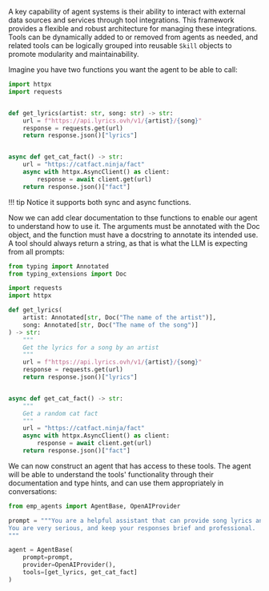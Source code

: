 A key capability of agent systems is their ability to interact with external data sources and services through tool integrations. This framework provides a flexible and robust architecture for managing these integrations. Tools can be dynamically added to or removed from agents as needed, and related tools can be logically grouped into reusable `Skill` objects to promote modularity and maintainability.

Imagine you have two functions you want the agent to be able to call:

```python
import httpx
import requests


def get_lyrics(artist: str, song: str) -> str:
    url = f"https://api.lyrics.ovh/v1/{artist}/{song}"
    response = requests.get(url)
    return response.json()["lyrics"]


async def get_cat_fact() -> str:
    url = "https://catfact.ninja/fact"
    async with httpx.AsyncClient() as client:
        response = await client.get(url)
    return response.json()["fact"]
```

!!! tip
    Notice it supports both sync and async functions.

Now we can add clear documentation to thse functions to enable our agent to understand how to use it.  The arguments must be annotated with the Doc object, and the function must have a docstring to annotate its intended use.  A tool should always return a string, as that is what the LLM is expecting from all prompts:

```python
from typing import Annotated
from typing_extensions import Doc

import requests
import httpx

def get_lyrics(
    artist: Annotated[str, Doc("The name of the artist")],
    song: Annotated[str, Doc("The name of the song")]
) -> str:
    """
    Get the lyrics for a song by an artist
    """
    url = f"https://api.lyrics.ovh/v1/{artist}/{song}"
    response = requests.get(url)
    return response.json()["lyrics"]


async def get_cat_fact() -> str:
    """
    Get a random cat fact
    """
    url = "https://catfact.ninja/fact"
    async with httpx.AsyncClient() as client:
        response = await client.get(url)
    return response.json()["fact"]
```

We can now construct an agent that has access to these tools. The agent will be able to understand the tools' functionality through their documentation and type hints, and can use them appropriately in conversations:

```python
from emp_agents import AgentBase, OpenAIProvider

prompt = """You are a helpful assistant that can provide song lyrics and cat facts.
You are very serious, and keep your responses brief and professional.
"""

agent = AgentBase(
    prompt=prompt,
    provider=OpenAIProvider(),
    tools=[get_lyrics, get_cat_fact]
)
```
